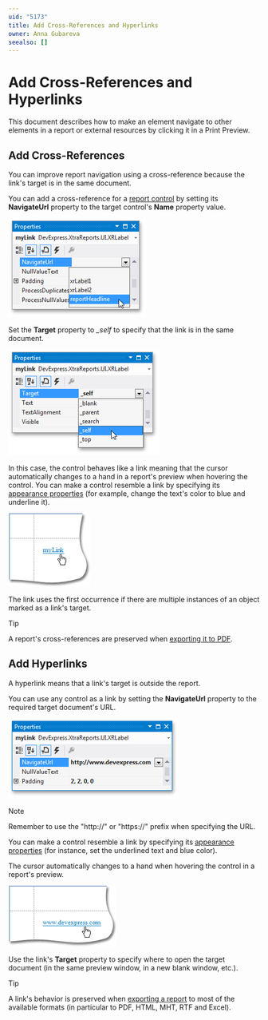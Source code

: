 ```yaml
---
uid: "5173"
title: Add Cross-References and Hyperlinks
owner: Anna Gubareva
seealso: []
---
```

# Add Cross-References and Hyperlinks

This document describes how to make an element navigate to other elements in a report or external resources by clicking it in a Print Preview.

## <a name="cross"></a>Add Cross-References
You can improve report navigation using a cross-reference because the link's target is in the same document.

You can add a cross-reference for a [report control](..\use-report-elements.md) by setting its **NavigateUrl** property to the target control's **Name** property value.

![eurd-win-crossreferences_set-url](../../../../images/eurd-win-crossreferences_set-url.png)

Set the **Target** property to *&#0095;self* to specify that the link is in the same document.

![eurd-win-crossreferences_set-target](../../../../images/eurd-win-crossreferences_set-target.png)

In this case, the control behaves like a link meaning that the cursor automatically changes to a hand in a report's preview when hovering the control. You can make a control resemble a link by specifying its  [appearance properties](..\customize-appearance\appearance-properties.md) (for example, change the text's color to blue and underline it).

![eurd-win-crossreferences_result](../../../../images/eurd-win-crossreferences_result.png)

The link uses the first occurrence if there are multiple instances of an object marked as a link's target.

> [!TIP]
> A report's cross-references are preserved when [exporting it to PDF](..\preview-print-and-export-reports.md).

## <a name="hyper"></a>Add Hyperlinks
A hyperlink means that a link's target is outside the report.

You can use any control as a link by setting the **NavigateUrl** property to the required target document's URL.

![eurd-win-hiperlinks-set-url](../../../../images/eurd-win-hiperlinks-set-url.png)

> [!NOTE]
> Remember to use the "http://" or "https://" prefix when specifying the URL.

You can make a control resemble a link by specifying its  [appearance properties](..\customize-appearance\appearance-properties.md) (for instance, set the underlined text and blue color).

The cursor automatically changes to a hand when hovering the control in a report's preview.

![eurd-win-hiperlinks-result](../../../../images/eurd-win-hiperlinks-result.png)

Use the link's **Target** property to specify where to open the target document (in the same preview window, in a new blank window, etc.).

> [!TIP]
> A link's behavior is preserved when [exporting a report](..\preview-print-and-export-reports.md) to most of the available formats (in particular to PDF, HTML, MHT, RTF and Excel).